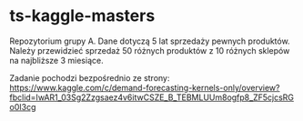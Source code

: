 # ts-kaggle-masters
Repozytorium grupy A.
Dane dotyczą 5 lat sprzedaży pewnych produktów. Należy przewidzieć sprzedaż 50 różnych produktów z 10 różnych sklepów na najbliższe 3 miesiące.

Zadanie pochodzi bezpośrednio ze strony:
https://www.kaggle.com/c/demand-forecasting-kernels-only/overview?fbclid=IwAR1_03Sg2Zzgsaez4v6itwCSZE_B_TEBMLUUm8ogfp8_ZF5cjcsRGo0I3cg

